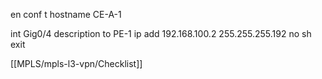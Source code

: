 en
conf t
hostname CE-A-1

int Gig0/4
description to PE-1
ip add 192.168.100.2 255.255.255.192
no sh
exit

[[MPLS/mpls-l3-vpn/Checklist]]